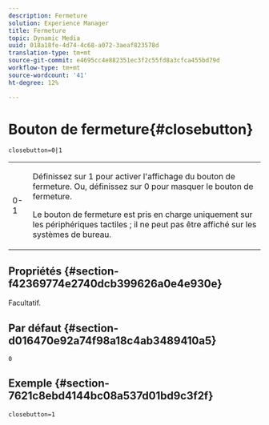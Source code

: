 ```yaml
---
description: Fermeture
solution: Experience Manager
title: Fermeture
topic: Dynamic Media
uuid: 018a18fe-4d74-4c68-a072-3aeaf823578d
translation-type: tm+mt
source-git-commit: e4695cc4e882351ec3f2c55fd8a3cfca455bd79d
workflow-type: tm+mt
source-wordcount: '41'
ht-degree: 12%

---
```



# Bouton de fermeture{#closebutton}

`closebutton=0|1`

<table id="table_9B98C97485DD4DEB8A6ECBCE8DF6B886"> 
 <tbody> 
  <tr> 
   <td colname="col1"> <p> <span class="codeph"> 0-1  </span> </p> </td> 
   <td colname="col2"> <p>Définissez sur <span class="codeph"> 1 </span> pour activer l'affichage du bouton de fermeture. Ou, définissez sur <span class="codeph"> 0 </span> pour masquer le bouton de fermeture. </p> <p>Le bouton de fermeture est pris en charge uniquement sur les périphériques tactiles ; il ne peut pas être affiché sur les systèmes de bureau. </p> </td> 
  </tr> 
 </tbody> 
</table>

## Propriétés {#section-f42369774e2740dcb399626a0e4e930e}

Facultatif.

## Par défaut {#section-d016470e92a74f98a18c4ab3489410a5}

`0`

## Exemple {#section-7621c8ebd4144bc08a537d01bd9c3f2f}

```
closebutton=1
```

